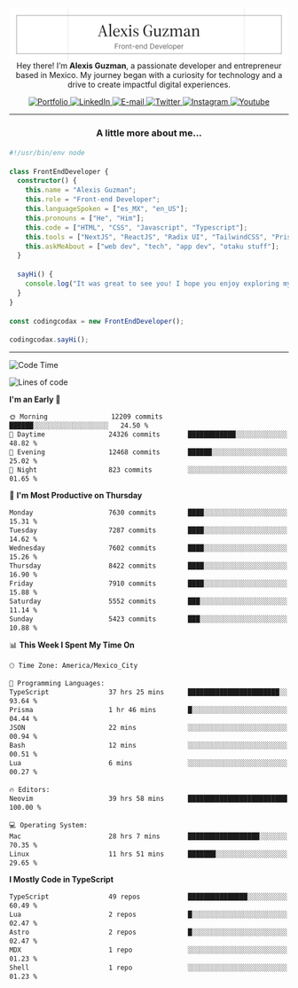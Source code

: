 <img align='right' src="./Banner.png" width="" />
<p align='center'>Hey there! I’m <strong>Alexis Guzman</strong>, a passionate developer and entrepreneur based in Mexico. My journey began with a curiosity for technology and a drive to create impactful digital experiences.</p>

<div align='center'>
  <a href='https://www.codingcodax.dev' target='_blank'>
    <img alt='Portfolio' src='https://img.shields.io/badge/Portfolio-black?logo=vercel&style=flat-square'>
  </a>
  <a href='https://linkedin.com/in/codingcodax' target='_blank'>
    <img alt='LinkedIn' src='https://img.shields.io/badge/LinkedIn-black?logo=LinkedIn&style=flat-square'>
  </a>
  <a href='mailto:hello@codingcodax.com' target='_blank'>
    <img alt='E-mail' src='https://img.shields.io/badge/Email-black?logo=Gmail&style=flat-square'>
  </a>
  <a href='https://x.com/codingcodax' target='_blank'>
    <img alt='Twitter' src='https://img.shields.io/badge/X-black?logo=X&style=flat-square'>
  </a>
  <a href='https://www.instagram.com/codingcodax' target='_blank'>
    <img alt='Instagram' src='https://img.shields.io/badge/Instagram-black?logo=Instagram&style=flat-square'>
  </a>
  <a href='https://www.youtube.com/@codingcodax' target='_blank'>
    <img alt='Youtube' src='https://img.shields.io/badge/YouTube-black?logo=Youtube&style=flat-square'>
  </a>
</div>


---

<h3 align='center'>A little more about me...</h3>

```typescript
#!/usr/bin/env node

class FrontEndDeveloper {
  constructor() {
    this.name = "Alexis Guzman";
    this.role = "Front-end Developer";
    this.languageSpoken = ["es_MX", "en_US"];
    this.pronouns = ["He", "Him"];
    this.code = ["HTML", "CSS", "Javascript", "Typescript"];
    this.tools = ["NextJS", "ReactJS", "Radix UI", "TailwindCSS", "Prisma", "Shadcn UI"];
    this.askMeAbout = ["web dev", "tech", "app dev", "otaku stuff"];
  }

  sayHi() {
    console.log("It was great to see you! I hope you enjoy exploring my work.");
  }
}

const codingcodax = new FrontEndDeveloper();

codingcodax.sayHi();
```

---

<!--START_SECTION:waka-->
![Code Time](http://img.shields.io/badge/Code%20Time-3%2C576%20hrs%2039%20mins-blue)

![Lines of code](https://img.shields.io/badge/From%20Hello%20World%20I%27ve%20Written-10.0%20million%20lines%20of%20code-blue)

**I'm an Early 🐤** 

```text
🌞 Morning                12209 commits       ██████░░░░░░░░░░░░░░░░░░░   24.50 % 
🌆 Daytime                24326 commits       ████████████░░░░░░░░░░░░░   48.82 % 
🌃 Evening                12468 commits       ██████░░░░░░░░░░░░░░░░░░░   25.02 % 
🌙 Night                  823 commits         ░░░░░░░░░░░░░░░░░░░░░░░░░   01.65 % 
```
📅 **I'm Most Productive on Thursday** 

```text
Monday                   7630 commits        ████░░░░░░░░░░░░░░░░░░░░░   15.31 % 
Tuesday                  7287 commits        ████░░░░░░░░░░░░░░░░░░░░░   14.62 % 
Wednesday                7602 commits        ████░░░░░░░░░░░░░░░░░░░░░   15.26 % 
Thursday                 8422 commits        ████░░░░░░░░░░░░░░░░░░░░░   16.90 % 
Friday                   7910 commits        ████░░░░░░░░░░░░░░░░░░░░░   15.88 % 
Saturday                 5552 commits        ███░░░░░░░░░░░░░░░░░░░░░░   11.14 % 
Sunday                   5423 commits        ███░░░░░░░░░░░░░░░░░░░░░░   10.88 % 
```


📊 **This Week I Spent My Time On** 

```text
🕑︎ Time Zone: America/Mexico_City

💬 Programming Languages: 
TypeScript               37 hrs 25 mins      ███████████████████████░░   93.64 % 
Prisma                   1 hr 46 mins        █░░░░░░░░░░░░░░░░░░░░░░░░   04.44 % 
JSON                     22 mins             ░░░░░░░░░░░░░░░░░░░░░░░░░   00.94 % 
Bash                     12 mins             ░░░░░░░░░░░░░░░░░░░░░░░░░   00.51 % 
Lua                      6 mins              ░░░░░░░░░░░░░░░░░░░░░░░░░   00.27 % 

🔥 Editors: 
Neovim                   39 hrs 58 mins      █████████████████████████   100.00 % 

💻 Operating System: 
Mac                      28 hrs 7 mins       ██████████████████░░░░░░░   70.35 % 
Linux                    11 hrs 51 mins      ███████░░░░░░░░░░░░░░░░░░   29.65 % 
```

**I Mostly Code in TypeScript** 

```text
TypeScript               49 repos            ███████████████░░░░░░░░░░   60.49 % 
Lua                      2 repos             █░░░░░░░░░░░░░░░░░░░░░░░░   02.47 % 
Astro                    2 repos             █░░░░░░░░░░░░░░░░░░░░░░░░   02.47 % 
MDX                      1 repo              ░░░░░░░░░░░░░░░░░░░░░░░░░   01.23 % 
Shell                    1 repo              ░░░░░░░░░░░░░░░░░░░░░░░░░   01.23 % 
```




<!--END_SECTION:waka-->
